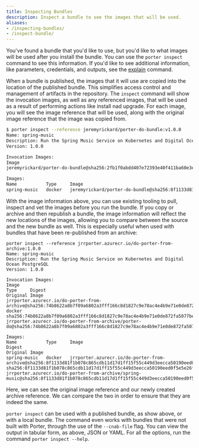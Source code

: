 ```yaml
---
title: Inspecting Bundles
description: Inspect a bundle to see the images that will be used.
aliases:
- /inspecting-bundles/
- /inspect-bundle/
---
```


You've found a bundle that you'd like to use, but you'd like to what images will be used after you install the bundle. You can use the `porter inspect` command to see this information. If you'd like to see additional information, like parameters, credentials, and outputs, see the [explain](/examine-bundles) command.

When a bundle is published, the images that it will use are copied into the location of the published bundle. This simplifies access control and management of artifacts in the repository. The `inspect` command will show the invocation images, as well as any referenced images, that will be used as a result of performing actions like install nad upgrade. For each image, you will see the image reference that will be used, along with the original image reference that the image was copied from.

```bash
$ porter inspect --reference jeremyrickard/porter-do-bundle:v1.0.0
Name: spring-music
Description: Run the Spring Music Service on Kubernetes and Digital Ocean PostgreSQL
Version: 1.0.0

Invocation Images:
Image                                                                                                    Type     Digest                                                                    Original Image
jeremyrickard/porter-do-bundle@sha256:2fb1f0abdd407e72393e40f411ba60e3eaae505161f49f5fd4c801e1528bbc3f   docker   sha256:2fb1f0abdd407e72393e40f411ba60e3eaae505161f49f5fd4c801e1528bbc3f   jeremyrickard/porter-do:v1.0.0

Images:
Name           Type     Image                                                                                                    Digest                                                                    Original Image
spring-music   docker   jeremyrickard/porter-do-bundle@sha256:8f1133d81f1b078c865cdb11d17d1ff15f55c449d3eecca50190eed0f5e5e26f   sha256:8f1133d81f1b078c865cdb11d17d1ff15f55c449d3eecca50190eed0f5e5e26f   jeremyrickard/spring-music:v1.0.0
```

With the image information above, you can use existing tooling to pull, inspect and vet the images before you run the bundle. If you copy or archive and then republish a bundle, the image information will reflect the new locations of the images, allowing you to compare between the source and the new bundle as well. This is especially useful when used with bundles that have been re-published from an archive:

```
porter inspect --reference jrrporter.azurecr.io/do-porter-from-archive:1.0.0
Name: spring-music
Description: Run the Spring Music Service on Kubernetes and Digital Ocean PostgreSQL
Version: 1.0.0

Invocation Images:
Image                                                                                                                 Type     Digest                                                                    Original Image
jrrporter.azurecr.io/do-porter-from-archive@sha256:74b8622a8b7f09a6802a3fff166c8d1827c9e78ac4e4b9e71e0de872fa5077be   docker   sha256:74b8622a8b7f09a6802a3fff166c8d1827c9e78ac4e4b9e71e0de872fa5077be   jrrporter.azurecr.io/do-porter-from-archive/porter-do@sha256:74b8622a8b7f09a6802a3fff166c8d1827c9e78ac4e4b9e71e0de872fa5077be

Images:
Name           Type     Image                                                                                                                 Digest                                                                    Original Image
spring-music   docker   jrrporter.azurecr.io/do-porter-from-archive@sha256:8f1133d81f1b078c865cdb11d17d1ff15f55c449d3eecca50190eed0f5e5e26f   sha256:8f1133d81f1b078c865cdb11d17d1ff15f55c449d3eecca50190eed0f5e5e26f   jrrporter.azurecr.io/do-porter-from-archive/spring-music@sha256:8f1133d81f1b078c865cdb11d17d1ff15f55c449d3eecca50190eed0f5e5e26f
```

Here, we can see the original image reference and our newly created archive reference. We can compare the two in order to ensure that they are indeed the same.

`porter inspect` can be used with a published bundle, as show above, or with a local bundle. The command even works with bundles that were not built with Porter, through the use of the `--cnab-file` flag. You can view the output in tabular form, as above, JSON or YAML. For all the options, run the command `porter inspect --help`.
